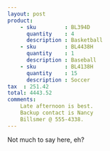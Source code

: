 ```yaml
---
layout: post
product:
    - sku         : BL394D
      quantity    : 4
      description : Basketball
    - sku         : BL4438H
      quantity    : 1
      description : Baseball
    - sku         : BL4138H
      quantity    : 15
      description : Soccer
tax  : 251.42
total: 4443.52
comments:
    Late afternoon is best.
    Backup contact is Nancy
    Billsmer @ 555-4338.
---
```


Not much to say here, eh?
